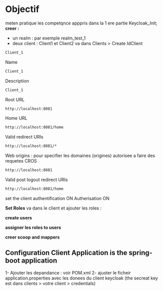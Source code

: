 # Objectif 
meten pratique les competqnce apppris dans la 1 ere partie Keycloak_Init;
**creer :** 
- un realm : par exemple realm_test_1
- deux client : Client1 et Client2
va dans Clients > Create
IdClient 
```bash
Client_1
```
Name
```bash
Client_1
```
Description
```bash
Client_1
```
Root URL 
```bash
http://localhost:8081
```
Home URL 
```bash
http://localhost:8081/home
```
Valid redirect URIs
```bash
http://localhost:8081/*
```
Web origins : pour specifier les domaines (origines) autorisee a faire des requetes CROS 
```bash
http://localhost:8081
```
Valid post logout redirect URIs
```bash
http://localhost:8081/home
```
set the client authentification ON 
Autherisation ON 


**Set Roles**
va dans le client et ajouter les roles : 

**create users**

**assigner les roles to users**

**creer scoop and mappers**

## Configuration Client Application is the spring-boot application 
 1- Ajouter les depandance : voir POM.xml 
 2- ajuster le ficheir application.properties avec les donees du client keycloak (the secreat key est dans clients > votre client > credentials)




